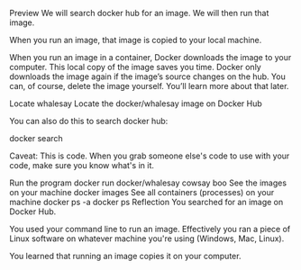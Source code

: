 Preview
We will search docker hub for an image. We will then run that image.

When you run an image, that image is copied to your local machine.

When you run an image in a container, Docker downloads the image to your computer. This local copy of the image saves you time. Docker only downloads the image again if the image’s source changes on the hub. You can, of course, delete the image yourself. You’ll learn more about that later.

Locate whalesay
Locate the docker/whalesay image on Docker Hub

You can also do this to search docker hub:

docker search <search term>
Caveat: This is code. When you grab someone else's code to use with your code, make sure you know what's in it.

Run the program
docker run docker/whalesay cowsay boo
See the images on your machine
docker images
See all containers (processes) on your machine
docker ps -a
docker ps
Reflection
You searched for an image on Docker Hub.

You used your command line to run an image. Effectively you ran a piece of Linux software on whatever machine you're using (Windows, Mac, Linux).

You learned that running an image copies it on your computer.
